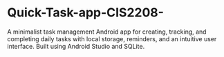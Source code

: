 # Quick-Task-app-CIS2208-
A minimalist task management Android app for creating, tracking, and completing daily tasks with local storage, reminders, and an intuitive user interface. Built using Android Studio and SQLite.
